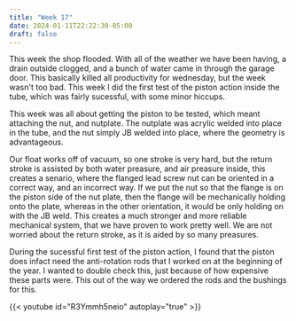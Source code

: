 ```yaml
---
title: "Week 17"
date: 2024-01-11T22:22:30-05:00
draft: false
---
```


This week the shop flooded. With all of the weather we have been having, a drain outside clogged, and a bunch of water came in through the garage door. This basically killed all productivity for wednesday, but the week wasn't too bad. This week I did the first test of the piston action inside the tube, which was fairly sucessful, with some minor hiccups.

This week was all about getting the piston to be tested, which meant attaching the nut, and nutplate. The nutplate was acrylic welded into place in the tube, and the nut simply JB welded into place, where the geometry is advantageous. 

Our float works off of vacuum, so one stroke is very hard, but the return stroke is assisted by both water preasure, and air preasure inside, this creates a senario, where the flanged lead screw nut can be oriented in a correct way, and an incorrect way. If we put the nut so that the flange is on the piston side of the nut plate, then the flange will be mechanically holding onto the plate, whereas in the other orientation, it would be only holding on with the JB weld. This creates a much stronger and more reliable mechanical system, that we have proven to work pretty well. We are not worried about the return stroke, as it is aided by so many preasures. 

During the sucessful first test of the piston action, I found that the piston does infact need the anti-rotation rods that I worked on at the beginning of the year. I wanted to double check this, just because of how expensive these parts were. This out of the way we ordered the rods and the bushings for this.

{{< youtube id="R3Ymmh5neio" autoplay="true" >}}